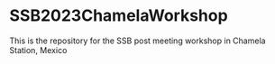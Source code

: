# SSB2023ChamelaWorkshop
This is the repository for the SSB post meeting workshop in Chamela Station, Mexico
